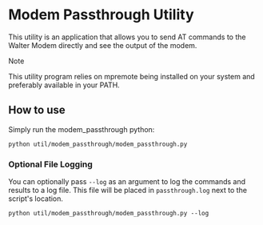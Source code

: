 # Modem Passthrough Utility

This utility is an application that allows you to send AT commands
to the Walter Modem directly and see the output of the modem.

> [!NOTE]
> This utility program relies on mpremote being installed on your system and
> preferably available in your PATH.

## How to use

Simply run the modem_passthrough python:

```shell
python util/modem_passthrough/modem_passthrough.py
```

### Optional File Logging

You can optionally pass `--log` as an argument to log the commands
and results to a log file.
This file will be placed in `passthrough.log` next to the script's location.

```shell
python util/modem_passthrough/modem_passthrough.py --log
```
